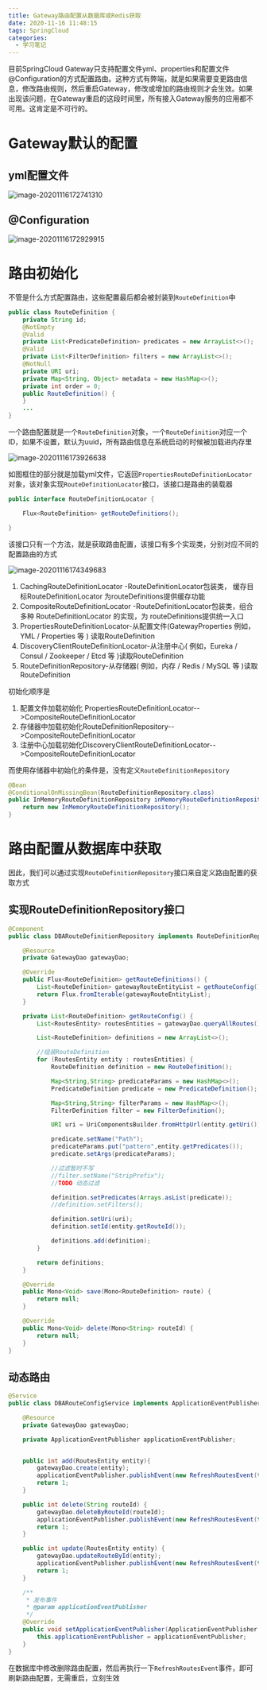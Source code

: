 ```yaml
---
title: Gateway路由配置从数据库或Redis获取
date: 2020-11-16 11:48:15
tags: SpringCloud
categories:
  - 学习笔记
---
```

目前SpringCloud Gateway只支持配置文件yml、properties和配置文件@Configuration的方式配置路由。这种方式有弊端，就是如果需要变更路由信息，修改路由规则，然后重启Gateway，修改或增加的路由规则才会生效。如果出现该问题，在Gateway重启的这段时间里，所有接入Gateway服务的应用都不可用。这肯定是不可行的。

<!--more-->

# Gateway默认的配置

## yml配置文件

![image-20201116172741310](http://cdn.ego1st.cn//postImg/image-20201116172741310.png)

## @Configuration

![image-20201116172929915](http://cdn.ego1st.cn//postImg/image-20201116172929915.png)

# 路由初始化

不管是什么方式配置路由，这些配置最后都会被封装到`RouteDefinition`中

```java
public class RouteDefinition {
	private String id;
	@NotEmpty
	@Valid
	private List<PredicateDefinition> predicates = new ArrayList<>();
	@Valid
	private List<FilterDefinition> filters = new ArrayList<>();
	@NotNull
	private URI uri;
	private Map<String, Object> metadata = new HashMap<>();
	private int order = 0;
	public RouteDefinition() {
	}
    ...
}
```

一个路由配置就是一个`RouteDefinition`对象，一个`RouteDefinition`对应一个ID，如果不设置，默认为uuid，所有路由信息在系统启动的时候被加载进内存里

![image-20201116173926638](http://cdn.ego1st.cn//postImg/image-20201116173926638.png)

如图框住的部分就是加载yml文件，它返回`PropertiesRouteDefinitionLocator`对象，该对象实现`RouteDefinitionLocator`接口，该接口是路由的装载器

```java
public interface RouteDefinitionLocator {

	Flux<RouteDefinition> getRouteDefinitions();

}
```

该接口只有一个方法，就是获取路由配置，该接口有多个实现类，分别对应不同的配置路由的方式

![image-20201116174349683](http://cdn.ego1st.cn//postImg/image-20201116174349683.png) 

1. CachingRouteDefinitionLocator -RouteDefinitionLocator包装类， 缓存目标RouteDefinitionLocator 为routeDefinitions提供缓存功能 
2. CompositeRouteDefinitionLocator -RouteDefinitionLocator包装类，组合多种 RouteDefinitionLocator 的实现，为 routeDefinitions提供统一入口
3. PropertiesRouteDefinitionLocator-从配置文件(GatewayProperties 例如，YML / Properties 等 ) 读取RouteDefinition 
4. DiscoveryClientRouteDefinitionLocator-从注册中心( 例如，Eureka / Consul / Zookeeper / Etcd 等 )读取RouteDefinition
5. RouteDefinitionRepository-从存储器( 例如，内存 / Redis / MySQL 等 )读取RouteDefinition

初始化顺序是

1. 配置文件加载初始化 PropertiesRouteDefinitionLocator-->CompositeRouteDefinitionLocator 
2. 存储器中加载初始化RouteDefinitionRepository-->CompositeRouteDefinitionLocator 
3. 注册中心加载初始化DiscoveryClientRouteDefinitionLocator-->CompositeRouteDefinitionLocator

而使用存储器中初始化的条件是，没有定义`RouteDefinitionRepository`

```java
@Bean
@ConditionalOnMissingBean(RouteDefinitionRepository.class)
public InMemoryRouteDefinitionRepository inMemoryRouteDefinitionRepository() {
	return new InMemoryRouteDefinitionRepository();
}
```

# 路由配置从数据库中获取

因此，我们可以通过实现`RouteDefinitionRepository`接口来自定义路由配置的获取方式

## 实现RouteDefinitionRepository接口

```java
@Component
public class DBARouteDefinitionRepository implements RouteDefinitionRepository {

    @Resource
    private GatewayDao gatewayDao;

    @Override
    public Flux<RouteDefinition> getRouteDefinitions() {
        List<RouteDefinition> gatewayRouteEntityList = getRouteConfig();
        return Flux.fromIterable(gatewayRouteEntityList);
    }

    private List<RouteDefinition> getRouteConfig() {
        List<RoutesEntity> routesEntities = gatewayDao.queryAllRoutes();

        List<RouteDefinition> definitions = new ArrayList<>();

        //组装RouteDefinition
        for (RoutesEntity entity : routesEntities) {
            RouteDefinition definition = new RouteDefinition();

            Map<String,String> predicateParams = new HashMap<>();
            PredicateDefinition predicate = new PredicateDefinition();

            Map<String,String> filterParams = new HashMap<>();
            FilterDefinition filter = new FilterDefinition();

            URI uri = UriComponentsBuilder.fromHttpUrl(entity.getUri()).build().toUri();

            predicate.setName("Path");
            predicateParams.put("pattern",entity.getPredicates());
            predicate.setArgs(predicateParams);

            //过滤暂时不写
            //filter.setName("StripPrefix");
            //TODO 动态过滤

            definition.setPredicates(Arrays.asList(predicate));
            //definition.setFilters();

            definition.setUri(uri);
            definition.setId(entity.getRouteId());

            definitions.add(definition);
        }

        return definitions;
    }

    @Override
    public Mono<Void> save(Mono<RouteDefinition> route) {
        return null;
    }

    @Override
    public Mono<Void> delete(Mono<String> routeId) {
        return null;
    }
}
```

## 动态路由

```java
@Service
public class DBARouteConfigService implements ApplicationEventPublisherAware {

    @Resource
    private GatewayDao gatewayDao;

    private ApplicationEventPublisher applicationEventPublisher;


    public int add(RoutesEntity entity){
        gatewayDao.create(entity);
        applicationEventPublisher.publishEvent(new RefreshRoutesEvent(this));
        return 1;
    }

    public int delete(String routeId) {
        gatewayDao.deleteByRouteId(routeId);
        applicationEventPublisher.publishEvent(new RefreshRoutesEvent(this));
        return 1;
    }

    public int update(RoutesEntity entity) {
        gatewayDao.updateRouteById(entity);
        applicationEventPublisher.publishEvent(new RefreshRoutesEvent(this));
        return 1;
    }

    /**
     * 发布事件
     * @param applicationEventPublisher
     */
    @Override
    public void setApplicationEventPublisher(ApplicationEventPublisher applicationEventPublisher) {
        this.applicationEventPublisher = applicationEventPublisher;
    }
}
```

在数据库中修改删除路由配置，然后再执行一下`RefreshRoutesEvent`事件，即可刷新路由配置，无需重启，立刻生效
